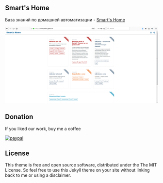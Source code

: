## Smart's Home

База знаний по домашней автоматизации - [Smart's Home](https://smartshome.github.io/)

![Screenshot](screenshot.png)



## Donation

If you liked our work, buy me a coffee 

[![paypal](https://www.paypalobjects.com/en_US/i/btn/btn_donateCC_LG.gif)](https://www.paypal.com/cgi-bin/webscr?cmd=_s-xclick&hosted_button_id=xxxxxxxxxx)

## License

This theme is free and open source software, distributed under the The MIT License. So feel free to use this Jekyll theme on your site without linking back to me or using a disclaimer.


